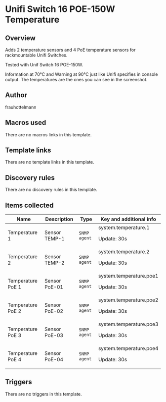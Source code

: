 # Unifi Switch 16 POE-150W Temperature

## Overview

Adds 2 temperature sensors and 4 PoE temperature sensors for rackmountable Unifi Switches.


Tested with Unif Switch 16 POE-150W.


Information at 70°C and Warning at 90°C just like Unifi specifies in console output. The temperatures are the ones you can see in the screenshot.



## Author

frauhottelmann

## Macros used

There are no macros links in this template.

## Template links

There are no template links in this template.

## Discovery rules

There are no discovery rules in this template.

## Items collected

|Name|Description|Type|Key and additional info|
|----|-----------|----|----|
|Temperature 1|<p>Sensor TEMP-1</p>|`SNMP agent`|system.temperature.1<p>Update: 30s</p>|
|Temperature 2|<p>Sensor TEMP-2</p>|`SNMP agent`|system.temperature.2<p>Update: 30s</p>|
|Temperature PoE 1|<p>Sensor PoE-01</p>|`SNMP agent`|system.temperature.poe1<p>Update: 30s</p>|
|Temperature PoE 2|<p>Sensor PoE-02</p>|`SNMP agent`|system.temperature.poe2<p>Update: 30s</p>|
|Temperature PoE 3|<p>Sensor PoE-03</p>|`SNMP agent`|system.temperature.poe3<p>Update: 30s</p>|
|Temperature PoE 4|<p>Sensor PoE-04</p>|`SNMP agent`|system.temperature.poe4<p>Update: 30s</p>|
## Triggers

There are no triggers in this template.

